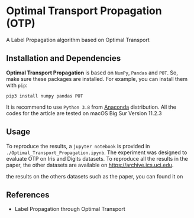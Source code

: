 # Optimal Transport Propagation (OTP)
A Label Propagation algorithm based on Optimal Transport 

## Installation and Dependencies

**Optimal Transport Propagation** is based on `NumPy`, `Pandas` and `POT`. 
So, make sure these packages are installed. For example, you can install them with `pip`:

```
pip3 install numpy pandas POT
```

It is recommend to use `Python 3.8` from [Anaconda](https://www.anaconda.com/) distribution. All the codes for the article are tested on macOS Big Sur Version 11.2.3


## Usage
To reproduce the results, a `jupyter notebook` is provided in `./Optimal_Transport_Propagation.ipynb`.
The  experiment  was  designed  to  evaluate  OTP on Iris and Digits datasets. To reproduce all the results in the paper, the other datasets are available on https://archive.ics.uci.edu.


the results on the others datasets such as the paper, you can found it on 


## References
* Label Propagation through Optimal Transport
